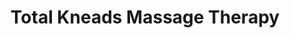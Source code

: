 ---
title: "Total Kneads Massage Therapy"
url: /halifax/total-kneads-massage-therapy/
shop: massage
---
